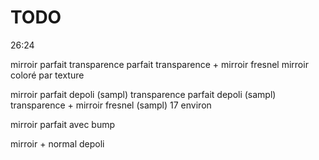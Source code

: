# TODO
26:24

mirroir parfait
transparence parfait
transparence + mirroir fresnel 
mirroir coloré par texture

mirroir parfait depoli (sampl)
transparence parfait depoli (sampl)
transparence + mirroir fresnel (sampl)
17 environ

mirroir parfait avec bump

mirroir + normal depoli


